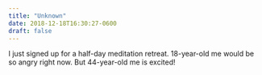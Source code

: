 ```yaml
---
title: "Unknown"
date: 2018-12-18T16:30:27-0600
draft: false
---
```


I just signed up for a half-day meditation retreat. 18-year-old me would be so angry right now. But 44-year-old me is excited!
